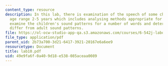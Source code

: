 ```yaml
---
content_type: resource
description: In this lab, there is examination of the speech of some children in the
  age range 2-5 years which includes analysing methods appropriate for these children,
  examine the children's sound patterns for a number of words and determine how they
  differ from adult sound patterns.
file: https://ol-ocw-studio-app-qa.s3.amazonaws.com/courses/6-542j-laboratory-on-the-physiology-acoustics-and-perception-of-speech-fall-2005/49e9fa6f0a409d18e538085aceaa0089_lab10.pdf
file_type: application/pdf
parent_uid: 2b73a700-3d21-6417-3921-20167e6a6ee9
resourcetype: Document
title: lab10.pdf
uid: 49e9fa6f-0a40-9d18-e538-085aceaa0089
---
```

